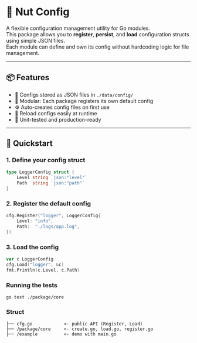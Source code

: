 # 🧩 Nut Config 

A flexible configuration management utility for Go modules.  
This package allows you to **register**, **persist**, and **load** configuration structs using simple JSON files.  
Each module can define and own its config without hardcoding logic for file management.

---

## 📦 Features

- 📁 Configs stored as JSON files in `./data/config/`
- 🧩 Modular: Each package registers its own default config
- ⚙️ Auto-creates config files on first use
- 🔄 Reload configs easily at runtime
- 🧪 Unit-tested and production-ready

---

## 🚀 Quickstart

### 1. Define your config struct

```go
type LoggerConfig struct {
    Level string `json:"level"`
    Path  string `json:"path"`
}
```

### 2. Register the default config

```go
cfg.Register("logger", LoggerConfig{
    Level: "info",
    Path:  "./logs/app.log",
})
```

### 3. Load the config 

```go
var c LoggerConfig
cfg.Load("logger", &c)
fmt.Println(c.Level, c.Path)
```


### Running the tests

```
go test ./package/core
```

### Struct

```
├── cfg.go            <- public API (Register, Load)
├── /package/core     <- create.go, load.go, register.go
├── /example          <- demo with main.go
```
